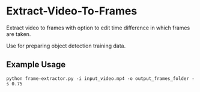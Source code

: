 # Extract-Video-To-Frames

Extract video to frames with option to edit time difference in which frames are taken.

Use for preparing object detection training data.

## Example Usage

``` python frame-extractor.py -i input_video.mp4 -o output_frames_folder -s 0.75 ```

